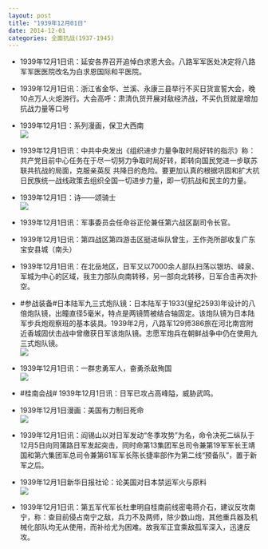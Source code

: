 ```yaml
---
layout: post
title: "1939年12月01日"
date: 2014-12-01
categories: 全面抗战(1937-1945)
---
```


<meta name="referrer" content="no-referrer" />

- 1939年12月1日讯：延安各界召开追悼白求恩大会。八路军军医处决定将八路军军医医院改名为白求恩国际和平医院。 

- 1939年12月1日讯：浙江省金华、兰溪、永康三县举行不买日货宣誓大会，晚10点万人火炬游行。大会高呼：肃清仇货开展对敌经济战，不买仇货就是增加抗战力量等口号 

- 1939年12月1日：系列漫画，保卫大西南 <br/><img src="https://ww4.sinaimg.cn/large/aca367d8jw1emui566xvnj20op0nwjzh.jpg" />

- 1939年12月1日讯：中共中央发出《组织进步力量争取时局好转的指示》称：共产党目前中心任务在于尽一切努力争取时局好转，即转向国民党进一步联苏联共抗战的局面，克服亲英反 共降日的危险。要更加认真的根据巩固和扩大抗日民族统一战线政策去组织全国一切进步力量，即一切抗战和民主的力量。 

- 1939年12月1日：诗——颂骑士 <br/><img src="https://ww4.sinaimg.cn/large/aca367d8jw1emugerfo1gj20hi0ihq4k.jpg" />

- 1939年12月1日讯：军事委员会任命谷正伦兼任第六战区副司令长官。 

- 1939年12月1日讯：第四战区第四游击区挺进纵队曾生，王作尧所部收复广东宝安县城（南头） 

- 1939年12月1日讯：在北岳地区，日军又以7000余人部队扫荡以银坊、峄泉、军城为中心的区域，我主力部队向南转移，另一部向北转移，日军合击再次扑空。 

- #参战装备#日本陆军九三式炮队镜：日本陆军于1933(皇纪2593)年设计的八倍炮队镜，出瞳直径5毫米，特点是两镜筒被结合轴固定。该炮队镜为日本陆军步兵炮观察班的基本装具。1939年2月，八路军129师386旅在河北南宫附近香城固伏击战中曾缴获日军该炮队镜。志愿军炮兵在朝鲜战争中仍在使用九三式炮队镜。 <br/><img src="https://ww1.sinaimg.cn/large/aca367d8jw1emty7xas7uj20b423lk2k.jpg" />

- 1939年12月1日讯：一群忠勇军人，奋勇杀敌殉国 <br/><img src="https://ww3.sinaimg.cn/large/aca367d8jw1emtxc50ejxj209d0c5wfb.jpg" />

- #桂南会战# 1939年12月1日讯：日军已攻占高峰隘，威胁武鸣。 

- 1939年12月1日漫画：美国有力制日死命 <br/><img src="https://ww4.sinaimg.cn/large/aca367d8jw1emtvm1lhxsj20fd0ebmyh.jpg" />

- 1939年12月1日讯：阎锡山以对日军发动“冬季攻势”为名，命令决死二纵队于12月5日向同蒲路日军发起突击，同时命第13集团军总司令兼第19军军长王靖国和第六集团军总司令兼第61军军长陈长捷率部作为第二线“预备队”，置于新军之后。 

- 1939年12月1日新华日报社论：论美国对日本禁运军火与原料 <br/><img src="https://ww2.sinaimg.cn/large/aca367d8jw1emttv7nwvtj211i0h8dm6.jpg" />

- 1939年12月1日讯：第五军代军长杜聿明自桂南前线密电蒋介石，建议反攻南宁，称：查目前侵占南宁之敌，兵力不及两师，除少数山炮，其他重兵器及机械化部队均无从使用，而补给尤为困难。故我军正宜乘敌孤军深入，迅速反攻。 

